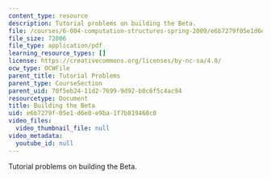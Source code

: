 ```yaml
---
content_type: resource
description: Tutorial problems on building the Beta.
file: /courses/6-004-computation-structures-spring-2009/e6b7279f05e1d6e0e9ba1f7b819460c0_MIT6_004s09_tutor14.pdf
file_size: 72006
file_type: application/pdf
learning_resource_types: []
license: https://creativecommons.org/licenses/by-nc-sa/4.0/
ocw_type: OCWFile
parent_title: Tutorial Problems
parent_type: CourseSection
parent_uid: 70f5eb24-11d2-7699-9d92-b0c6f5c4ac94
resourcetype: Document
title: Building the Beta
uid: e6b7279f-05e1-d6e0-e9ba-1f7b819460c0
video_files:
  video_thumbnail_file: null
video_metadata:
  youtube_id: null
---
```

Tutorial problems on building the Beta.
